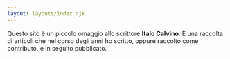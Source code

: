 ```yaml
---
layout: layouts/index.njk
---
```


Questo sito è un piccolo omaggio allo scrittore **Italo Calvino**. È una raccolta di articoli che nel corso degli anni ho scritto, oppure raccolto come contributo, e in seguito pubblicato.